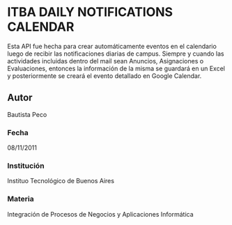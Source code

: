 # ITBA DAILY NOTIFICATIONS CALENDAR

Esta API fue hecha para crear automáticamente eventos en el calendario luego de recibir las notificaciones diarias de campus. Siempre y cuando las actividades incluidas dentro del mail sean Anuncios, Asignaciones o Evaluaciones, entonces la información de la misma se guardará en un Excel y posteriormente se creará el evento detallado en Google Calendar.

## Autor

Bautista Peco

### Fecha
08/11/2011

### Institución
Instituo Tecnológico de Buenos Aires

### Materia
Integración de Procesos de Negocios y Aplicaciones Informática
